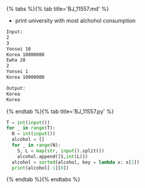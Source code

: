 {% tabs %}{% tab title='BJ_11557.md' %}

* print university with most alchohol consumption

```txt
Input:
2
3
Yonsei 10
Korea 10000000
Ewha 20
2
Yonsei 1
Korea 10000000

Output:
Korea
Korea
```

{% endtab %}{% tab title='BJ_11557.py' %}

```py
T = int(input())
for _ in range(T):
  N = int(input())
  alcohol = []
  for _ in range(N):
    S, L = map(str, input().split())
    alcohol.append([S,int(L)])
  alcohol = sorted(alcohol, key = lambda x: x[1])
  print(alcohol[-1][0])
```

{% endtab %}{% endtabs %}
